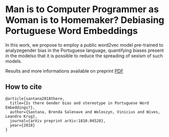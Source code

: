 # Man is to Computer Programmer as Woman is to Homemaker? Debiasing Portuguese Word Embeddings

In this work,  we propose to employ a public word2vec model pre-trained to analyzegender bias in the Portuguese language, quantifying biases present in the modelso that it is possible to reduce the spreading of sexism of such models. 


Results and more informations available on preprint [PDF](https://www.researchgate.net/publication/328212897_Is_there_Gender_bias_and_stereotype_in_Portuguese_Word_Embeddings)


## How to cite

```
@article{santana2018there,
  title={Is there Gender bias and stereotype in Portuguese Word Embeddings?},
  author={Santana, Brenda Salenave and Woloszyn, Vinicius and Wives, Leandro Krug},
  journal={arXiv preprint arXiv:1810.04528},
  year={2018}
}
```
